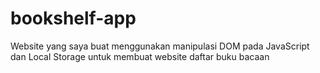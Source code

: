 # bookshelf-app
Website yang saya buat menggunakan manipulasi DOM pada JavaScript dan Local Storage untuk membuat website daftar buku bacaan
